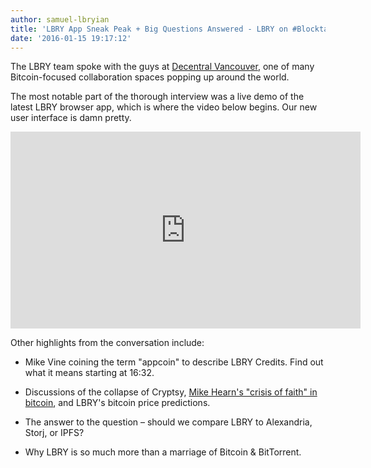 ```yaml
---
author: samuel-lbryian
title: 'LBRY App Sneak Peak + Big Questions Answered - LBRY on #Blocktalk Last Night'
date: '2016-01-15 19:17:12'
---
```


The LBRY team spoke with the guys at [Decentral Vancouver](http://decentralvancouver.com), one of many Bitcoin-focused collaboration spaces popping up around the world.

The most notable part of the thorough interview was a live demo of the latest LBRY browser app, which is where the video below begins. Our new user interface is damn pretty.

<p style="text-align: center;"><iframe width="560" height="315" src="https://www.youtube.com/embed/StVUjT9wMow?rel=0" frameborder="0" allowfullscreen></iframe></p>

Other highlights from the conversation include:

* Mike Vine coining the term "appcoin" to describe LBRY Credits. Find out what it means starting at 16:32.

* Discussions of the collapse of Cryptsy, [Mike Hearn's "crisis of faith" in bitcoin](http://stfi.re/bedxrb), and LBRY's bitcoin price predictions.

* The answer to the question – should we compare LBRY to Alexandria, Storj, or IPFS?

* Why LBRY is so much more than a marriage of Bitcoin & BitTorrent.
